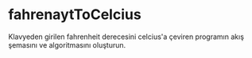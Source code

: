 # fahrenaytToCelcius
Klavyeden girilen fahrenheit derecesini celcius'a çeviren programın akış şemasını ve algoritmasını oluşturun.
